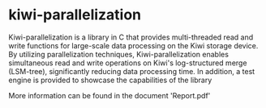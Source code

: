 # kiwi-parallelization

Kiwi-parallelization is a library in C that provides multi-threaded read and write functions for large-scale data processing on the Kiwi storage device. By utilizing parallelization techniques, Kiwi-parallelization enables simultaneous read and write operations on Kiwi's log-structured merge (LSM-tree), significantly reducing data processing time. In addition, a test engine is provided to showcase the capabilities of the library

More information can be found in the document 'Report.pdf'
